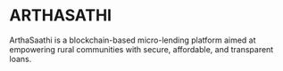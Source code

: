 # ARTHASATHI
ArthaSaathi is a blockchain-based micro-lending platform aimed at empowering rural communities with secure, affordable, and transparent loans.
